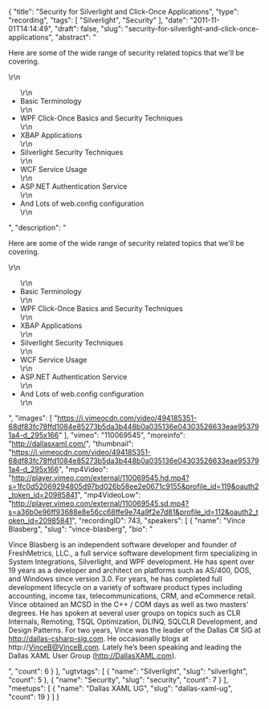 {
  "title": "Security for Silverlight and Click-Once Applications",
  "type": "recording",
  "tags": [
    "Silverlight",
    "Security"
  ],
  "date": "2011-11-01T14:14:49",
  "draft": false,
  "slug": "security-for-silverlight-and-click-once-applications",
  "abstract": "<p>Here are some of the wide range of security related topics that we'll be covering.</p>\r\n<ul>\r\n<li>Basic Terminology</li>\r\n<li>WPF Click-Once Basics and Security Techniques</li>\r\n<li>XBAP Applications</li>\r\n<li>Silverlight Security Techniques</li>\r\n<li>WCF Service Usage</li>\r\n<li>ASP.NET Authentication Service</li>\r\n<li>And Lots of web.config configuration</li>\r\n</ul>",
  "description": "<p>Here are some of the wide range of security related topics that we'll be covering.</p>\r\n<ul>\r\n<li>Basic Terminology</li>\r\n<li>WPF Click-Once Basics and Security Techniques</li>\r\n<li>XBAP Applications</li>\r\n<li>Silverlight Security Techniques</li>\r\n<li>WCF Service Usage</li>\r\n<li>ASP.NET Authentication Service</li>\r\n<li>And Lots of web.config configuration</li>\r\n</ul>",
  "images": [
    "https://i.vimeocdn.com/video/494185351-68df83fc78ffd1084e85273b5da3b448b0a035136e04303526633eae953791a4-d_295x166"
  ],
  "vimeo": "110069545",
  "moreinfo": "http://dallasxaml.com/",
  "thumbnail": "https://i.vimeocdn.com/video/494185351-68df83fc78ffd1084e85273b5da3b448b0a035136e04303526633eae953791a4-d_295x166",
  "mp4Video": "http://player.vimeo.com/external/110069545.hd.mp4?s=1fc0d52069294805d97bd026b58ee2e0671c9155&profile_id=119&oauth2_token_id=20985841",
  "mp4VideoLow": "http://player.vimeo.com/external/110069545.sd.mp4?s=a36b0e96ff93688e8e56cc68ffe9e74a9f2e7d81&profile_id=112&oauth2_token_id=20985841",
  "recordingID": 743,
  "speakers": [
    {
      "name": "Vince Blasberg",
      "slug": "vince-blasberg",
      "bio": "<p>Vince Blasberg is an independent software developer and founder of FreshMetrics, LLC., a full service software development firm specializing in System Integrations, Silverlight, and WPF development. He has spent over 19 years as a developer and architect on platforms such as AS/400, DOS, and Windows since version 3.0. For years, he has completed full development lifecycle on a variety of software product types including accounting, income tax, telecommunications, CRM, and eCommerce retail. Vince obtained an MCSD in the C++ / COM days as well as two masters’ degrees. He has spoken at several user groups on topics such as CLR Internals, Remoting, TSQL Optimization, DLINQ, SQLCLR Development, and Design Patterns. For two years, Vince was the leader of the Dallas C# SIG at http://dallas-csharp-sig.com. He occasionally blogs at http://VinceB@VinceB.com. Lately he’s been speaking and leading the Dallas XAML User Group (http://DallasXAML.com).</p>",
      "count": 6
    }
  ],
  "ugtvtags": [
    {
      "name": "Silverlight",
      "slug": "silverlight",
      "count": 5
    },
    {
      "name": "Security",
      "slug": "security",
      "count": 7
    }
  ],
  "meetups": [
    {
      "name": "Dallas XAML UG",
      "slug": "dallas-xaml-ug",
      "count": 19
    }
  ]
}